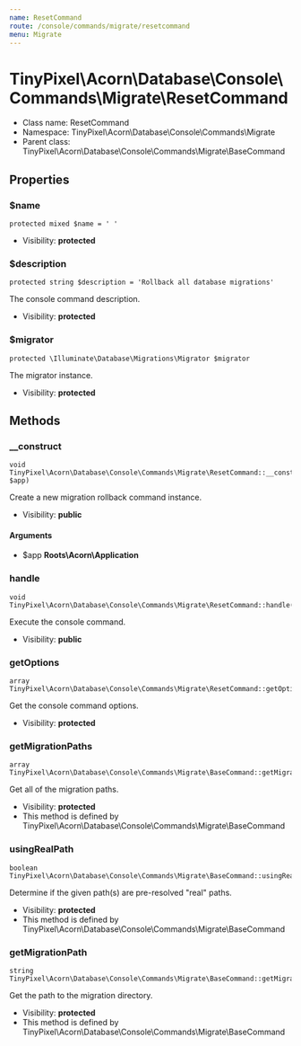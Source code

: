 ```yaml
---
name: ResetCommand
route: /console/commands/migrate/resetcommand
menu: Migrate
---
```



TinyPixel\Acorn\Database\Console\Commands\Migrate\ResetCommand
===============



* Class name: ResetCommand
* Namespace: TinyPixel\Acorn\Database\Console\Commands\Migrate
* Parent class: TinyPixel\Acorn\Database\Console\Commands\Migrate\BaseCommand





Properties
----------


### $name

    protected mixed $name = ' '





* Visibility: **protected**


### $description

    protected string $description = 'Rollback all database migrations'

The console command description.



* Visibility: **protected**


### $migrator

    protected \Illuminate\Database\Migrations\Migrator $migrator

The migrator instance.



* Visibility: **protected**


Methods
-------


### __construct

    void TinyPixel\Acorn\Database\Console\Commands\Migrate\ResetCommand::__construct(\Roots\Acorn\Application $app)

Create a new migration rollback command instance.



* Visibility: **public**


#### Arguments
* $app **Roots\Acorn\Application**



### handle

    void TinyPixel\Acorn\Database\Console\Commands\Migrate\ResetCommand::handle()

Execute the console command.



* Visibility: **public**




### getOptions

    array TinyPixel\Acorn\Database\Console\Commands\Migrate\ResetCommand::getOptions()

Get the console command options.



* Visibility: **protected**




### getMigrationPaths

    array TinyPixel\Acorn\Database\Console\Commands\Migrate\BaseCommand::getMigrationPaths()

Get all of the migration paths.



* Visibility: **protected**
* This method is defined by TinyPixel\Acorn\Database\Console\Commands\Migrate\BaseCommand




### usingRealPath

    boolean TinyPixel\Acorn\Database\Console\Commands\Migrate\BaseCommand::usingRealPath()

Determine if the given path(s) are pre-resolved "real" paths.



* Visibility: **protected**
* This method is defined by TinyPixel\Acorn\Database\Console\Commands\Migrate\BaseCommand




### getMigrationPath

    string TinyPixel\Acorn\Database\Console\Commands\Migrate\BaseCommand::getMigrationPath()

Get the path to the migration directory.



* Visibility: **protected**
* This method is defined by TinyPixel\Acorn\Database\Console\Commands\Migrate\BaseCommand



